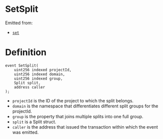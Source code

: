 # SetSplit

Emitted from:

* [`set`](../write/set.md)

# Definition

```solidity
event SetSplit(
    uint256 indexed projectId,
    uint256 indexed domain,
    uint256 indexed group,
    Split split,
    address caller
);
```

* `projectId` is the ID of the project to which the split belongs.
* `domain` is the namespace that differentiates different split groups for the projectId.
* `group`  is the property that joins multiple splits into one full group.
* `split` is a Split struct.
*   `caller` is the address that issued the transaction within which the event was emitted.

